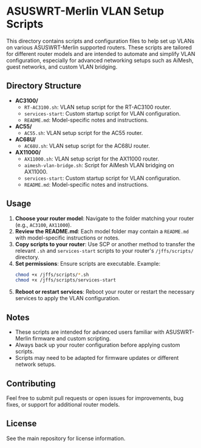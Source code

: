 # ASUSWRT-Merlin VLAN Setup Scripts

This directory contains scripts and configuration files to help set up VLANs on various ASUSWRT-Merlin supported routers. These scripts are tailored for different router models and are intended to automate and simplify VLAN configuration, especially for advanced networking setups such as AiMesh, guest networks, and custom VLAN bridging.

## Directory Structure

- **AC3100/**
  - `RT-AC3100.sh`: VLAN setup script for the RT-AC3100 router.
  - `services-start`: Custom startup script for VLAN configuration.
  - `README.md`: Model-specific notes and instructions.
- **AC55/**
  - `AC55.sh`: VLAN setup script for the AC55 router.
- **AC68U/**
  - `AC68U.sh`: VLAN setup script for the AC68U router.
- **AX11000/**
  - `AX11000.sh`: VLAN setup script for the AX11000 router.
  - `aimesh-vlan-bridge.sh`: Script for AiMesh VLAN bridging on AX11000.
  - `services-start`: Custom startup script for VLAN configuration.
  - `README.md`: Model-specific notes and instructions.

## Usage

1. **Choose your router model**: Navigate to the folder matching your router (e.g., `AC3100`, `AX11000`).
2. **Review the README.md**: Each model folder may contain a `README.md` with model-specific instructions or notes.
3. **Copy scripts to your router**: Use SCP or another method to transfer the relevant `.sh` and `services-start` scripts to your router's `/jffs/scripts/` directory.
4. **Set permissions**: Ensure scripts are executable. Example:
   ```sh
   chmod +x /jffs/scripts/*.sh
   chmod +x /jffs/scripts/services-start
   ```
5. **Reboot or restart services**: Reboot your router or restart the necessary services to apply the VLAN configuration.

## Notes
- These scripts are intended for advanced users familiar with ASUSWRT-Merlin firmware and custom scripting.
- Always back up your router configuration before applying custom scripts.
- Scripts may need to be adapted for firmware updates or different network setups.

## Contributing
Feel free to submit pull requests or open issues for improvements, bug fixes, or support for additional router models.

## License
See the main repository for license information.
